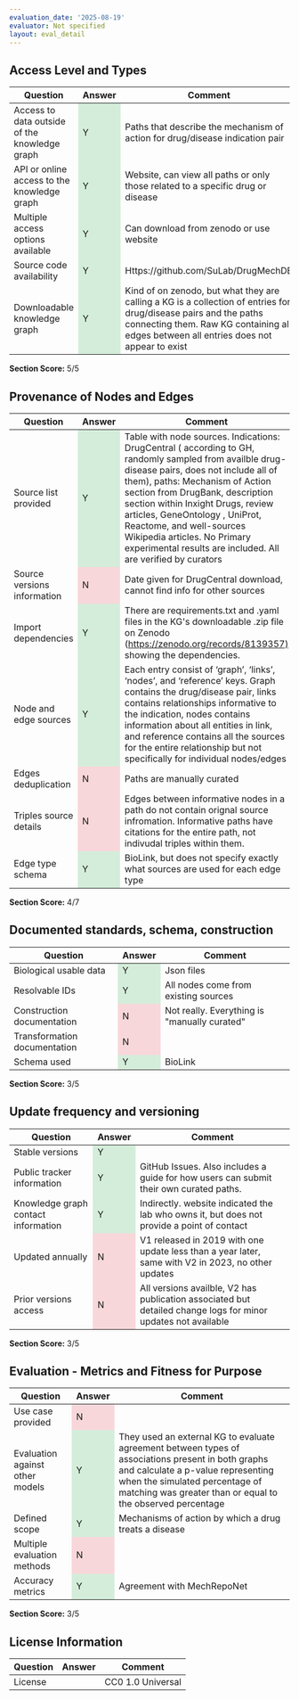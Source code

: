 ```yaml
---
evaluation_date: '2025-08-19'
evaluator: Not specified
layout: eval_detail
---
```


## Access Level and Types
<div class="table-responsive">
<table class="table table-striped">
<thead><tr><th>Question</th><th>Answer</th><th>Comment</th></tr></thead><tbody>
<tr><td>Access to data outside of the knowledge graph</td><td style="background-color:#d4edda;">Y</td><td>Paths that describe the mechanism of action for drug/disease indication pair</td></tr>
<tr><td>API or online access to the knowledge graph</td><td style="background-color:#d4edda;">Y</td><td>Website, can view all paths or only those related to a specific drug or disease</td></tr>
<tr><td>Multiple access options available</td><td style="background-color:#d4edda;">Y</td><td>Can download from zenodo or use website</td></tr>
<tr><td>Source code availability</td><td style="background-color:#d4edda;">Y</td><td>Https://github.com/SuLab/DrugMechDB</td></tr>
<tr><td>Downloadable knowledge graph</td><td style="background-color:#d4edda;">Y</td><td>Kind of on zenodo, but what they are calling a KG is a collection of entries for drug/disease pairs and the paths connecting them. Raw KG containing all edges between all entries does not appear to exist</td></tr>
</tbody></table></div>
<p><strong>Section Score:</strong> 5/5</p>

## Provenance of Nodes and Edges
<div class="table-responsive">
<table class="table table-striped">
<thead><tr><th>Question</th><th>Answer</th><th>Comment</th></tr></thead><tbody>
<tr><td>Source list provided</td><td style="background-color:#d4edda;">Y</td><td>Table with node sources. Indications: DrugCentral ( according to GH, randomly sampled from availble drug-disease pairs, does not include all of them), paths: Mechanism of Action section from DrugBank, description section within Inxight Drugs, review articles, GeneOntology , UniProt, Reactome, and well-sources Wikipedia articles. No Primary experimental results are included. All are verified by curators</td></tr>
<tr><td>Source versions information</td><td style="background-color:#f8d7da;">N</td><td>Date given for DrugCentral download, cannot find info for other sources</td></tr>
<tr><td>Import dependencies</td><td style="background-color:#d4edda;">Y</td><td>There are requirements.txt and .yaml files in the KG&#x27;s downloadable .zip file on Zenodo (<a href="https://zenodo.org/records/8139357)">https://zenodo.org/records/8139357)</a> showing the dependencies.</td></tr>
<tr><td>Node and edge sources</td><td style="background-color:#d4edda;">Y</td><td>Each entry consist of ‘graph’, ‘links’, ‘nodes’, and ‘reference’ keys. Graph contains the drug/disease pair, links contains relationships informative to the indication, nodes contains information about all entities in link, and reference contains all the sources for the entire relationship but not specifically for individual nodes/edges</td></tr>
<tr><td>Edges deduplication</td><td style="background-color:#f8d7da;">N</td><td>Paths are manually curated</td></tr>
<tr><td>Triples source details</td><td style="background-color:#f8d7da;">N</td><td>Edges between informative nodes in a path do not contain orignal source infromation. Informative paths have citations for the entire path, not indivudal triples within them.</td></tr>
<tr><td>Edge type schema</td><td style="background-color:#d4edda;">Y</td><td>BioLink, but does not specify exactly what sources are used for each edge type</td></tr>
</tbody></table></div>
<p><strong>Section Score:</strong> 4/7</p>

## Documented standards, schema, construction
<div class="table-responsive">
<table class="table table-striped">
<thead><tr><th>Question</th><th>Answer</th><th>Comment</th></tr></thead><tbody>
<tr><td>Biological usable data</td><td style="background-color:#d4edda;">Y</td><td>Json files</td></tr>
<tr><td>Resolvable IDs</td><td style="background-color:#d4edda;">Y</td><td>All nodes come from existing sources</td></tr>
<tr><td>Construction documentation</td><td style="background-color:#f8d7da;">N</td><td>Not really. Everything is &quot;manually curated&quot;</td></tr>
<tr><td>Transformation documentation</td><td style="background-color:#f8d7da;">N</td><td></td></tr>
<tr><td>Schema used</td><td style="background-color:#d4edda;">Y</td><td>BioLink</td></tr>
</tbody></table></div>
<p><strong>Section Score:</strong> 3/5</p>

## Update frequency and versioning
<div class="table-responsive">
<table class="table table-striped">
<thead><tr><th>Question</th><th>Answer</th><th>Comment</th></tr></thead><tbody>
<tr><td>Stable versions</td><td style="background-color:#d4edda;">Y</td><td></td></tr>
<tr><td>Public tracker information</td><td style="background-color:#d4edda;">Y</td><td>GitHub Issues. Also includes a guide for how users can submit their own curated paths.</td></tr>
<tr><td>Knowledge graph contact information</td><td style="background-color:#d4edda;">Y</td><td>Indirectly. website indicated the lab who owns it, but does not provide a point of contact</td></tr>
<tr><td>Updated annually</td><td style="background-color:#f8d7da;">N</td><td>V1 released in 2019 with one update less than a year later, same with V2 in 2023, no other updates</td></tr>
<tr><td>Prior versions access</td><td style="background-color:#f8d7da;">N</td><td>All versions availble, V2 has publication associated but detailed change logs for minor updates not available</td></tr>
</tbody></table></div>
<p><strong>Section Score:</strong> 3/5</p>

## Evaluation - Metrics and Fitness for Purpose
<div class="table-responsive">
<table class="table table-striped">
<thead><tr><th>Question</th><th>Answer</th><th>Comment</th></tr></thead><tbody>
<tr><td>Use case provided</td><td style="background-color:#f8d7da;">N</td><td></td></tr>
<tr><td>Evaluation against other models</td><td style="background-color:#d4edda;">Y</td><td>They used an external KG to evaluate agreement between types of associations present in both graphs and calculate a p-value representing when the simulated percentage of matching was greater than or equal to the observed percentage</td></tr>
<tr><td>Defined scope</td><td style="background-color:#d4edda;">Y</td><td>Mechanisms of action by which a drug treats a disease</td></tr>
<tr><td>Multiple evaluation methods</td><td style="background-color:#f8d7da;">N</td><td></td></tr>
<tr><td>Accuracy metrics</td><td style="background-color:#d4edda;">Y</td><td>Agreement with MechRepoNet</td></tr>
</tbody></table></div>
<p><strong>Section Score:</strong> 3/5</p>

## License Information
<div class="table-responsive">
<table class="table table-striped">
<thead><tr><th>Question</th><th>Answer</th><th>Comment</th></tr></thead><tbody>
<tr><td>License</td><td></td><td>CC0 1.0 Universal</td></tr>
</tbody></table></div>

